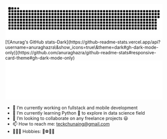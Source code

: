 <!-- ### Hi there 👋
 - 🔭 I’m currently working on fullstack development
 - 👯 I’m looking to collaborate on freelance projects
 - 📫 How to reach me: teckchunaing@gmail.com -->



<picture>
  <source media="(prefers-color-scheme: dark)" srcset="assets/github-snake-dark.svg" />
  <source media="(prefers-color-scheme: light)" srcset="assets/github-snake.svg" />
  <img alt="github-snake" src="assets/github-snake.svg" />
</picture>
[![Anurag's GitHub stats-Dark](https://github-readme-stats.vercel.app/api?username=anuraghazra\&show_icons=true\&theme=dark#gh-dark-mode-only)](https://github.com/anuraghazra/github-readme-stats#responsive-card-theme#gh-dark-mode-only)

<picture>
  <img alt="welcome" src="assets/welcome.svg" />
</picture>

- 🔭 I’m currently working on fullstack and mobile development
- 🌱 I’m currently learning Python 🐍 to explore in data science field
- 🤝 I’m looking to collaborate on any freelance projects 😃 
- 📫 How to reach me: teckchunaing@gmail.com
- 💁🏻‍♂️ Hobbies: 🏀⚽️🏋🏻  
<!-- - 🤔 I’m looking for help with ... -->
<!-- - 💬 Ask me about ... -->
<!-- - 😄 Pronouns: ... -->
<!-- - ⚡ Fun fact: ... -->

